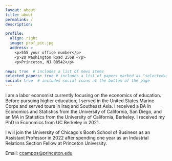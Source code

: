 ```yaml
---
layout: about
title: about
permalink: /
description: 

profile:
  align: right
  image: prof_pic.jpg
  address: >
    <p>555 your office number</p>
    <p>20 Washington Road 256B </p>
    <p>Princeton, NJ 08542</p>

news: true  # includes a list of news items
selected_papers: true # includes a list of papers marked as "selected={true}"
social: true  # includes social icons at the bottom of the page
---
```


I am a labor economist currently focusing on the economics of education.  Before pursuing higher education, I served in the United States Marine Corps and served tours in Iraq and Southeast Asia. I received a BA in Economics and Statistics from the University of California, San Diego, and an MA in Statistics from the University of California, Berkeley. I received my PhD in Economics from UC Berkeley in 2021.

I will join the University of Chicago's Booth School of Business as an Assistant Professor in 2022 after spending one year as an Industrial Relations Section Fellow at Princeton University.

Email: ccampos@princeton.edu
